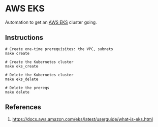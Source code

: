 # AWS EKS

Automation to get an [AWS EKS](https://docs.aws.amazon.com/eks/latest/userguide/what-is-eks.html) cluster going.


## Instructions

```
# Create one-time prerequisites: the VPC, subnets
make create

# Create the Kubernetes cluster
make eks_create

# Delete the Kubernetes cluster
make eks_delete

# Delete the prereqs
make delete
```

## References

1. https://docs.aws.amazon.com/eks/latest/userguide/what-is-eks.html
